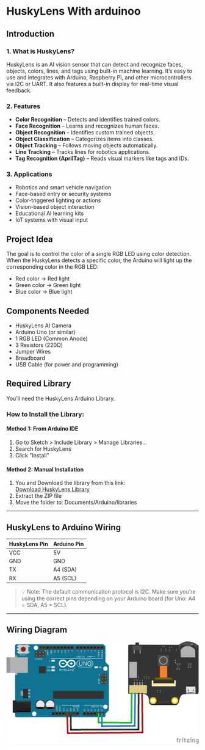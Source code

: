 # HuskyLens With arduinoo

## Introduction
### 1. What is HuskyLens?
HuskyLens is an AI vision sensor that can detect and recognize faces, objects, colors, lines, and tags using built-in machine learning. It’s easy to use and integrates with Arduino, Raspberry Pi, and other microcontrollers via I2C or UART. It also features a built-in display for real-time visual feedback.


### 2. Features
-  **Color Recognition** – Detects and identifies trained colors.
-  **Face Recognition** – Learns and recognizes human faces.
-  **Object Recognition** – Identifies custom trained objects.
-  **Object Classification** – Categorizes items into classes.
-  **Object Tracking** – Follows moving objects automatically.
-  **Line Tracking** – Tracks lines for robotics applications.
-  **Tag Recognition (AprilTag)** – Reads visual markers like tags and IDs.


### 3. Applications

- Robotics and smart vehicle navigation  
- Face-based entry or security systems  
- Color-triggered lighting or actions  
- Vision-based object interaction  
- Educational AI learning kits  
- IoT systems with visual input



## Project Idea

The goal is to control the color of a single RGB LED using color detection. When the HuskyLens detects a specific color, the Arduino will light up the corresponding color in the RGB LED:
- Red color → Red light
- Green color → Green light
- Blue color → Blue light

## Components Needed

- HuskyLens AI Camera
- Arduino Uno (or similar)
- 1 RGB LED (Common Anode)
- 3 Resistors (220Ω)
- Jumper Wires
- Breadboard
- USB Cable (for power and programming)
  

## Required Library

You’ll need the HuskyLens Arduino Library.

###  How to Install the Library:

#### Method 1: From Arduino IDE
1. Go to Sketch > Include Library > Manage Libraries...
2. Search for HuskyLens
3. Click "Install"

#### Method 2: Manual Installation
1. You and Download the library from this link:  
   [Download HuskyLens Library](https://wiki.dfrobot.com/HUSKYLENS_V1.0_SKU_SEN0305_SEN0336#4.%20Upgrade%20Firmware)
2. Extract the ZIP file
3. Move the folder to: Documents/Arduino/libraries

---

##  HuskyLens to Arduino Wiring

| HuskyLens Pin | Arduino Pin |
|---------------|-------------|
| VCC           | 5V          |
| GND           | GND         |
| TX            | A4 (SDA)    |
| RX            | A5 (SCL)    |

> 💡 Note: The default communication protocol is I2C. Make sure you're using the correct pins depending on your Arduino board (for Uno: A4 = SDA, A5 = SCL).

---
## Wiring Diagram
![wiring Diagram](huskylens-ardiono-i2c.png)



